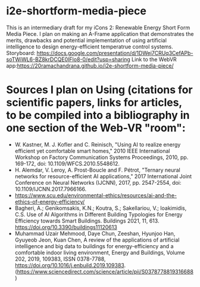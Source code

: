 # i2e-shortform-media-piece
This is an intermediary draft for my iCons 2: Renewable Energy Short Form Media Piece. I plan on making an A-Frame application that demonstrates
the merits, drawbacks and potential implementation of using artificial intelligence to design energy-efficient temperatrue control systems.
Storyboard: https://docs.google.com/presentation/d/1DWej7CRUq3CefAPb-soTWiWL6-BZ8krDCQE0IFlo8-0/edit?usp=sharing
Link to the WebVR app:https://20ramachandrana.github.io/i2e-shortform-media-piece/

# Sources I plan on Using (citations for scientific papers, links for articles, to be compiled into a bibliography in one section of the Web-VR "room":
- W. Kastner, M. J. Kofler and C. Reinisch, "Using AI to realize energy efficient yet comfortable smart homes,"
  2010 IEEE International Workshop on Factory Communication Systems Proceedings, 2010, pp. 169-172, 
  doi: 10.1109/WFCS.2010.5548612.
- H. Alemdar, V. Leroy, A. Prost-Boucle and F. Pétrot, "Ternary neural networks for resource-efficient AI 
  applications," 2017 International Joint Conference on Neural Networks (IJCNN), 2017, pp. 2547-2554, 
  doi: 10.1109/IJCNN.2017.7966166.
- https://www.scu.edu/environmental-ethics/resources/ai-and-the-ethics-of-energy-efficiency/
- Bagheri, A.; Genikomsakis, K.N.; Koutra, S.; Sakellariou, V.; Ioakimidis, C.S. Use of AI Algorithms in 
  Different Building Typologies for Energy Efficiency towards Smart Buildings. Buildings 2021, 11, 613. 
  https://doi.org/10.3390/buildings11120613
- Muhammad Uzair Mehmood, Daye Chun,  Zeeshan, Hyunjoo Han, Gyuyeob Jeon, Kuan Chen,
A review of the applications of artificial intelligence and big data to buildings for energy-efficiency and a comfortable indoor living environment,
  Energy and Buildings, Volume 202, 2019, 109383, ISSN 0378-7788, https://doi.org/10.1016/j.enbuild.2019.109383. 
  (https://www.sciencedirect.com/science/article/pii/S0378778819316688)
